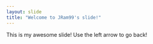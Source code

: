 ```yaml
---
layout: slide
title: "Welcome to JRam99's slide!"
---
```

This is my awesome slide!
Use the left arrow to go back!
